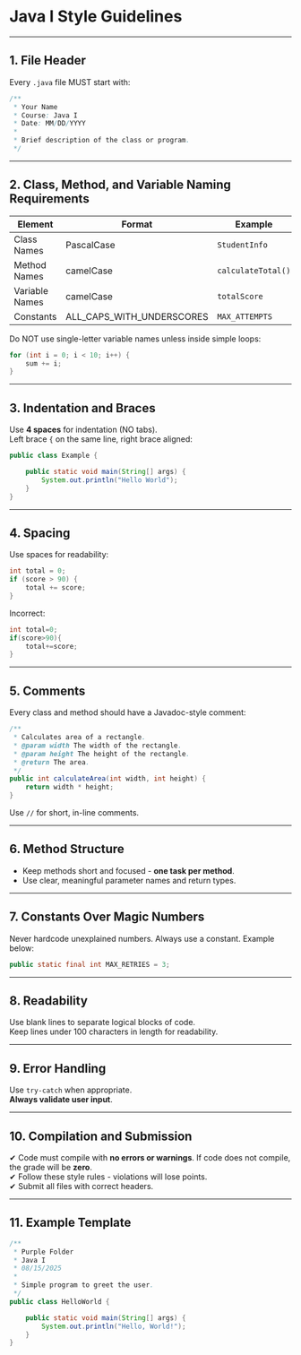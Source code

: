 
# Java I Style Guidelines  

---

## 1. File Header

Every `.java` file MUST start with:

```java
/**
 * Your Name
 * Course: Java I
 * Date: MM/DD/YYYY
 *
 * Brief description of the class or program.
 */
```

---

## 2. Class, Method, and Variable Naming Requirements

| Element         | Format                  | Example         |
|-----------------|------------------------|-----------------|
| Class Names     | PascalCase              | `StudentInfo`   |
| Method Names    | camelCase               | `calculateTotal()` |
| Variable Names  | camelCase               | `totalScore`    |
| Constants       | ALL_CAPS_WITH_UNDERSCORES | `MAX_ATTEMPTS` |

Do NOT use single-letter variable names unless inside simple loops:

```java
for (int i = 0; i < 10; i++) {
    sum += i;
}
```

---

## 3. Indentation and Braces

Use **4 spaces** for indentation (NO tabs).  
Left brace `{` on the same line, right brace aligned:

```java
public class Example {

    public static void main(String[] args) {
        System.out.println("Hello World");
    }
}
```

---

## 4. Spacing

Use spaces for readability:

```java
int total = 0;
if (score > 90) {
    total += score;
}
```

Incorrect:

```java
int total=0;
if(score>90){
    total+=score;
}
```

---

## 5. Comments

Every class and method should have a Javadoc-style comment:

```java
/**
 * Calculates area of a rectangle.
 * @param width The width of the rectangle.
 * @param height The height of the rectangle.
 * @return The area.
 */
public int calculateArea(int width, int height) {
    return width * height;
}
```

Use `//` for short, in-line comments.

---

## 6. Method Structure

- Keep methods short and focused - **one task per method**.  
- Use clear, meaningful parameter names and return types.

---

## 7. Constants Over Magic Numbers

Never hardcode unexplained numbers. Always use a constant. Example below:

```java
public static final int MAX_RETRIES = 3;
```

---

## 8. Readability

Use blank lines to separate logical blocks of code.  
Keep lines under 100 characters in length for readability.

---

## 9. Error Handling

Use `try-catch` when appropriate.  
**Always validate user input**.

---

## 10. Compilation and Submission

✔ Code must compile with **no errors or warnings**. If code does not compile, the grade will be **zero**.  
✔ Follow these style rules - violations will lose points.  
✔ Submit all files with correct headers.

---

## 11. Example Template

```java
/**
 * Purple Folder
 * Java I
 * 08/15/2025
 *
 * Simple program to greet the user.
 */
public class HelloWorld {

    public static void main(String[] args) {
        System.out.println("Hello, World!");
    }
}
```

